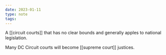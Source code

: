 ```yaml
---
date: 2023-01-11
type: note
tags:
---
```


A [[circuit courts]] that has no clear bounds and generally apples to national legislation.

Many DC Circuit courts will become [[supreme court]] justices.
